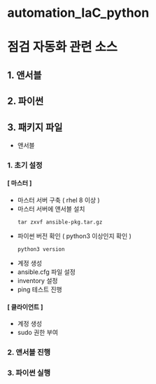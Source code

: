 # automation_IaC_python

# 점검 자동화 관련 소스
## 1. 앤서블
## 2. 파이썬
## 3. 패키지 파일

- 앤서블 
### 1. 초기 설정
#### [ 마스터 ]


- 마스터 서버 구축 ( rhel 8 이상 )
- 마스터 서버에 앤서블 설치
    ```
    tar zxvf ansible-pkg.tar.gz 
    ```
- 파이썬 버전 확인 ( python3 이상인지 확인 )        
    ```
    python3 version             
    ```
-  계정 생성
- ansible.cfg 파일 설정
- inventory 설정
- ping 테스트 진행


#### [ 클라이언트 ]
- 계정 생성
- sudo 권한 부여


### 2. 앤서블 진행
### 3. 파이썬 실행
```
```